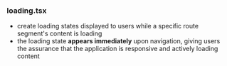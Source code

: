 ### loading.tsx
- create loading states displayed to users while a specific route segment's content is loading
- the loading state **appears immediately** upon navigation, giving users the assurance that the application is responsive and actively loading content
